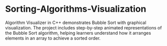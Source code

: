 # Sorting-Algorithms-Visualization
Algorithm Visualizer in C++ demonstrates Bubble Sort with graphical visualization. The project includes step-by-step animated representations of the Bubble Sort algorithm, helping learners understand how it arranges elements in an array to achieve a sorted order. 
